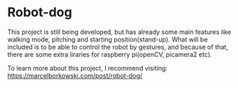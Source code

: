 # Robot-dog
This project is still being developed, but has already some main features like walking mode, pitching and starting position(stand-up). What will be included is to be able to control the robot by gestures, and because of that, there are some extra liraries for raspberry pi(openCV, picamera2 etc).

To learn more about this project, I recommend visiting: https://marcelborkowski.com/post/robot-dog/
